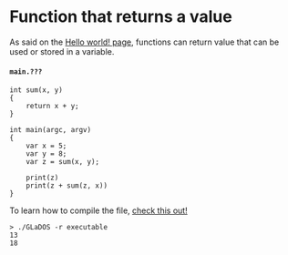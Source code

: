 # Function that returns a value

As said on the [Hello world! page](./hello_world.md), functions can return value that can be used or stored in a variable.

#### **`main.???`**
```
int sum(x, y)
{
	return x + y;
}

int main(argc, argv)
{
	var x = 5;
	var y = 8;
	var z = sum(x, y);

	print(z)
	print(z + sum(z, x))
}
```

To learn how to compile the file, [check this out!](./compile_and_run.md)

```
> ./GLaDOS -r executable
13
18
```
